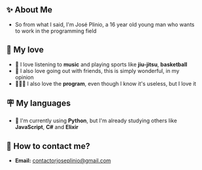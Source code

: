 

## ✨ About Me 
- So from what I said, I'm José Plinio, a 16 year old young man who wants to work in the programming field

## 🪸 My love
- 🥋 I love listening to **music** and playing sports like **jiu-jitsu**, **basketball**
- 🧳 I also love going out with friends, this is simply wonderful, in my opinion
- 🧑🏾‍💻 I also love the **program**, even though I know it's useless, but I love it

## 🪧 My languages 
- 🐍 I'm currently using **Python**, but I'm already studying others like **JavaScript**, **C#** and **Elixir**
  
## 🔗 How to contact me?
- **Email:** contactorjoseplinio@gmail.com
